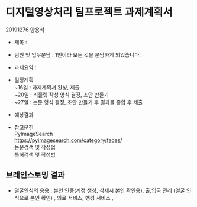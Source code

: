 # 디지털영상처리 팀프로젝트 과제계획서

20191276 양용석

- 제목 : 

- 팀원 및 업무분담 : 1인이라 모든 것을 분담하게 되었습니다.

- 과제요약 :

- 일정계획 <br>
  ~16일 : 과제계획서 완성, 제출<br>
  ~20일 : 리플렛 작성 양식 결정, 초안 만들기<br>
  ~27일 : 논문 형식 결정, 초안 만들기 후 결과물 종합 후 제출<br>
  
- 예상결과<br>
  

- 참고문헌<br>
  PyImageSearch<br>
  https://pyimagesearch.com/category/faces/<br>
  논문검색 및 작성법<br>
  특허검색 및 작성법<br>

## 브레인스토밍 결과

- 얼굴인식의 응용 : 본인 인증(계정 생성, 삭제시 본인 확인용), 출,입국 관리 (얼굴 인식으로 본인 확인) , 의료 서비스, 뱅킹 서비스 , 
